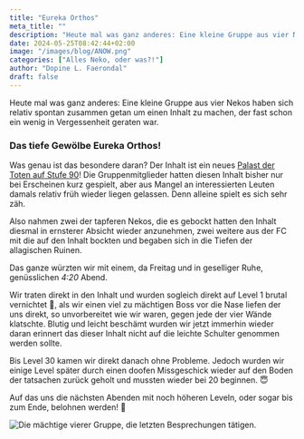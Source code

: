 ```yaml
---
title: "Eureka Orthos"
meta_title: ""
description: "Heute mal was ganz anderes: Eine kleine Gruppe aus vier Nekos haben sich relativ spontan zusammen getan um einen Inhalt zu machen, der fast schon ein wenig in Vergessenheit geraten war."
date: 2024-05-25T08:42:44+02:00
image: "/images/blog/ANOW.png"
categories: ["Alles Neko, oder was?!"]
author: "Dopine L. Faerondal"
draft: false
---
```


Heute mal was ganz anderes: Eine kleine Gruppe aus vier Nekos haben sich relativ spontan zusammen getan um einen Inhalt zu machen, der fast schon ein wenig in Vergessenheit geraten war.

### Das tiefe Gewölbe Eureka Orthos!

Was genau ist das besondere daran? Der Inhalt ist ein neues [Palast der Toten auf Stufe 90](https://de.finalfantasyxiv.com/lodestone/playguide/contentsguide/deepdungeon3/)! Die Gruppenmitglieder hatten diesen Inhalt bisher nur bei Erscheinen kurz gespielt, aber aus Mangel an interessierten Leuten damals relativ früh wieder liegen gelassen. Denn alleine spielt es sich sehr zäh.

Also nahmen zwei der tapferen Nekos, die es gebockt hatten den Inhalt diesmal in ernsterer Absicht wieder anzunehmen, zwei weitere aus der FC mit die auf den Inhalt bockten und begaben sich in die Tiefen der allagischen Ruinen.

Das ganze würzten wir mit einem, da Freitag und in geselliger Ruhe, genüsslichen *4:20* Abend. 

Wir traten direkt in den Inhalt und wurden sogleich direkt auf Level 1 brutal vernichtet :smiling_face_with_tear:, als wir einen viel zu mächtigen Boss vor die Nase liefen der uns direkt, so unvorbereitet wie wir waren, gegen jede der vier Wände klatschte. Blutig und leicht beschämt wurden wir jetzt immerhin wieder daran erinnert das dieser Inhalt nicht auf die leichte Schulter genommen werden sollte. 

Bis Level 30 kamen wir direkt danach ohne Probleme. Jedoch wurden wir einige Level später durch einen doofen Missgeschick wieder auf den Boden der tatsachen zurück geholt und mussten wieder bei 20 beginnen. :innocent: 

Auf das uns die nächsten Abenden mit noch höheren Leveln, oder sogar bis zum Ende, belohnen werden! :100:

![Die mächtige vierer Gruppe, die letzten Besprechungen tätigen.](images/blog/screenshots/1716619309-ANOW_EurekaOrthos.jpg)

